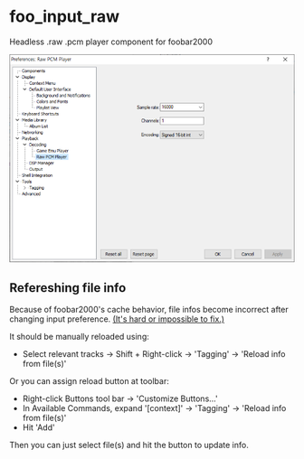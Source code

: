 # foo_input_raw

Headless .raw .pcm player component for foobar2000

![Component preference](img/preference.png)


## Refereshing file info

Because of foobar2000's cache behavior, file infos become incorrect after changing input preference. [(It's hard or impossible to fix.)](https://hydrogenaud.io/index.php?topic=119884.0)

It should be manually reloaded using:
- Select relevant tracks → Shift + Right-click → 'Tagging' → 'Reload info from file(s)'

Or you can assign reload button at toolbar:
- Right-click Buttons tool bar  → 'Customize Buttons...'
- In Available Commands, expand '[context]' → 'Tagging' → 'Reload info from file(s)'
- Hit 'Add'

Then you can just select file(s) and hit the button to update info.
